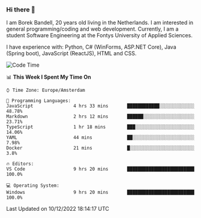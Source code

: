 ### Hi there 👋

I am Borek Bandell, 20 years old living in the Netherlands. I am interested in general programming/coding and web development. Currently, I am a student Software Engineering at the Fontys University of Applied Sciences.

I have experience with: Python, C# (WinForms, ASP.NET Core), Java (Spring boot), JavaScript (ReactJS), HTML and CSS.

<!--START_SECTION:waka-->
![Code Time](http://img.shields.io/badge/Code%20Time-307%20hrs%2025%20mins-blue)

📊 **This Week I Spent My Time On** 

```text
⌚︎ Time Zone: Europe/Amsterdam

💬 Programming Languages: 
JavaScript               4 hrs 33 mins       ████████████░░░░░░░░░░░░░   48.78% 
Markdown                 2 hrs 12 mins       ██████░░░░░░░░░░░░░░░░░░░   23.71% 
TypeScript               1 hr 18 mins        ███░░░░░░░░░░░░░░░░░░░░░░   14.06% 
YAML                     44 mins             ██░░░░░░░░░░░░░░░░░░░░░░░   7.98% 
Docker                   21 mins             █░░░░░░░░░░░░░░░░░░░░░░░░   3.8%

🔥 Editors: 
VS Code                  9 hrs 20 mins       █████████████████████████   100.0%

💻 Operating System: 
Windows                  9 hrs 20 mins       █████████████████████████   100.0%

```


 Last Updated on 10/12/2022 18:14:17 UTC
<!--END_SECTION:waka-->

<!--**tcBorek2002/tcBorek2002** is a ✨ _special_ ✨ repository because its `README.md` (this file) appears on your GitHub profile.

Here are some ideas to get you started:

- 🔭 I’m currently working on ...
- 🌱 I’m currently learning ...
- 👯 I’m looking to collaborate on ...
- 🤔 I’m looking for help with ...
- 💬 Ask me about ...
- 📫 How to reach me: ...
- 😄 Pronouns: ...
- ⚡ Fun fact: ...
-->
